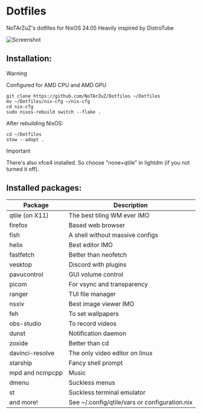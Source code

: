 # Dotfiles
NoTArZuZ's dotfiles for NixOS 24.05
Heavily inspired by DistroTube

![Screenshot](https://cdn.discordapp.com/attachments/836500386390605846/1251149097579184189/1718367567.png?ex=666d86e6&is=666c3566&hm=22cdff7179c33e81e0af066b76f3d87c9fd0b0bdb8aa9b55fe15fb74493bbf28&)

## Installation:

> [!WARNING]
> Configured for AMD CPU and AMD GPU

```
git clone https://github.com/NoTArZuZ/Dotfiles ~/Dotfiles
mv ~/Dotfiles/nix-cfg ~/nix-cfg
cd nix-cfg
sudo nixos-rebuild switch --flake .
```

After rebuilding NixOS:

```
cd ~/Dotfiles
stow --adopt .
```

> [!IMPORTANT]
> There's also xfce4 installed. So choose "none+qtile" in lightdm (if you not turned it off).

## Installed packages:

| Package         | Description                                   |
| --------------- | --------------------------------------------- |
| qtile (on X11)  | The best tiling WM ever IMO                   |
| firefox         | Based web browser                             |
| fish            | A shell without massive configs               |
| helix           | Best editor IMO                               |
| fastfetch       | Better than neofetch                          |
| vesktop         | Discord with plugins                          |
| pavucontrol     | GUI volume control                            |
| picom           | For vsync and transparency                    |
| ranger          | TUI file manager                              |
| nsxiv           | Best image viewer IMO                         |
| feh             | To set wallpapers                             |
| obs-studio      | To record videos                              |
| dunst           | Notification daemon                           |
| zoxide          | Better than cd                                |
| davinci-resolve | The only video editor on linux                |
| starship        | Fancy shell prompt                            |
| mpd and ncmpcpp | Music                                         |
| dmenu           | Suckless menus                                |
| st              | Suckless terminal emulator                    |
| and more!       | See ~/.config/qtile/vars or configuration.nix |
